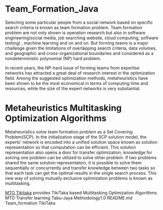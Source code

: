 # Team_Formation_Java

Selecting some particular people from a social network based on specific search criteria is known as team formation problem. Team formation problem are not only shown is operation research but also in software engineering(social media, job searching website, cloud computing, software testing) , machine learning and on and on. But forming teams is a major challenge given the limitations of overlapping search criteria, data volumes, and geographic and cross-organizational boundaries and considered as a nondeterministic polynomial (NP) hard problem.

In recent years, the NP-hard issue of forming teams from expertise networks has attracted a great deal of research interest in the optimization field. Among the suggested optimization methods, metaheuristics have been shown to be the most economical in terms of computing time and resources, while the size of the expert networks is very substantial.

# Metaheuristics Multitasking Optimization Algorithms
Metaheuristics solve team formation problem as a Set Covering Problem(SCP). In the initialization stage of the SCP solution model, the experts’ network is encoded into a unified solution space known as solution representation so that computation can be efficient. This solution representation also opens a door for transfer optimization, knowledge for solving one problem can be utilized to solve other problem. If two problems shared the same solution representation, it is possible to solve them sequentially or concurrently and transfer knowledge between two tasks so that each task can get the optimal results in the single search process. This new way of solving mutually exclusive optimization problems is known as multitasking.


[MTO Tikitaka](https://github.com/badalahmmed/Team_Formation_Java/blob/main/MTO%20Tikitaka.zip) provides  TikiTaka based Multitasking Optimization Algorithms
MTO Transfer learning Tabu-Jaya
Methodology1.0
README.md
Team_formation
TikiTaka
